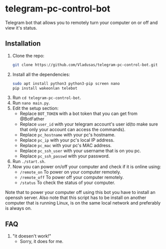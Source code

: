 # telegram-pc-control-bot
Telegram bot that allows you to remotely turn your computer on or off and view it's status.

## Installation
1. Clone the repo:
   ```bash
   git clone https://github.com/Vladusas/telegram-pc-control-bot.git
   ```
2. Install all the dependencies:
   ```bash
   sudo apt install python3 python3-pip screen nano
   pip install wakeonlan telebot
   ```
3. Run `cd telegram-pc-control-bot`.
4. Run `nano main.py`.
5. Edit the setup section:
   - Replace `BOT_TOKEN` with a bot token that you can get from @BotFather
   - Replace `user_id` with your telegram account's user id(to make sure that only your account can access the commands).
   - Replace `pc_hostname` with your pc's hostname.
   - Replace `pc_ip` with your pc's local IP address.
   - Replace `pc_mac` with your pc's MAC address.
   - Replace `pc_ssh_user` with your username that is on you pc.
   - Replace `pc_ssh_passwd` with your password.
6. Run `./start.sh`.
7. Now you can power on/off your computer and check if it is online using:
   - `/remote_on` To power on your computer remotely.
   - `/remote_off` To power off your computer remotely.
   - `/status` To check the status of your computer.

Note that to power your computer off using this bot you have to install an openssh server.
Also note that this script has to be install on another computer that is running Linux, is on the same local network and preferably is always on.

## FAQ
1. "it doesen't work!"
   - Sorry, it does for me.
